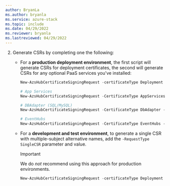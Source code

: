 ```yaml
---
author: BryanLa
ms.author: bryanla
ms.service: azure-stack
ms.topic: include
ms.date: 04/29/2022
ms.reviewer: bryanla
ms.lastreviewed: 04/29/2022
---
```

2. Generate CSRs by completing one the following:

   - For a **production deployment environment**, the first script will generate CSRs for deployment certificates, the second will generate CSRs for any optional PaaS services you've installed:

      ```powershell  
      New-AzsHubCertificateSigningRequest -certificateType Deployment -RegionName $regionName -FQDN $externalFQDN -subject $subject -OutputRequestPath $OutputDirectory -IdentitySystem $IdentitySystem
      ```

      ```powershell  
      # App Services
      New-AzsHubCertificateSigningRequest -CertificateType AppServices -RegionName $regionName -FQDN $externalFQDN -subject $subject -OutputRequestPath $OutputDirectory

      # DBAdapter (SQL/MySQL)
      New-AzsHubCertificateSigningRequest -CertificateType DbAdapter -RegionName $regionName -FQDN $externalFQDN -subject $subject -OutputRequestPath $OutputDirectory

      # EventHubs
      New-AzsHubCertificateSigningRequest -CertificateType EventHubs -RegionName $regionName -FQDN $externalFQDN -subject $subject -OutputRequestPath $OutputDirectory
      ```

   - For a **development and test environment**, to generate a single CSR with multiple-subject alternative names, add the `-RequestType SingleCSR` parameter and value. 

      > [!IMPORTANT]
      > We do *not* recommend using this approach for production environments.

      ```powershell  
      New-AzsHubCertificateSigningRequest -certificateType Deployment -RegionName $regionName -FQDN $externalFQDN -RequestType SingleCSR -subject $subject -OutputRequestPath $OutputDirectory -IdentitySystem $IdentitySystem
      ```
